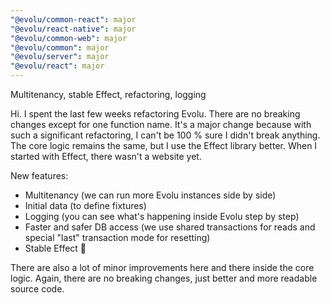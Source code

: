 ```yaml
---
"@evolu/common-react": major
"@evolu/react-native": major
"@evolu/common-web": major
"@evolu/common": major
"@evolu/server": major
"@evolu/react": major
---
```


Multitenancy, stable Effect, refactoring, logging

Hi. I spent the last few weeks refactoring Evolu. There are no breaking changes except for one function name. It's a major change because with such a significant refactoring, I can't be 100 % sure I didn't break anything. The core logic remains the same, but I use the Effect library better. When I started with Effect, there wasn't a website yet.

New features:

- Multitenancy (we can run more Evolu instances side by side)
- Initial data (to define fixtures)
- Logging (you can see what's happening inside Evolu step by step)
- Faster and safer DB access (we use shared transactions for reads and special "last" transaction mode for resetting)
- Stable Effect 🎉

There are also a lot of minor improvements here and there inside the core logic. Again, there are no breaking changes, just better and more readable source code.

